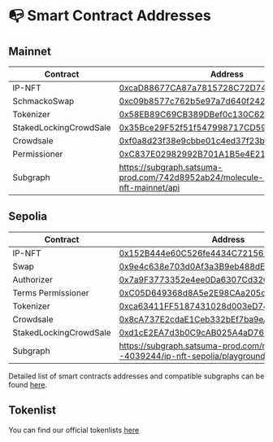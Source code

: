 # 📭 Smart Contract Addresses

## Mainnet

<table><thead><tr><th width="302">Contract</th><th width="434">Address</th></tr></thead><tbody><tr><td>IP-NFT</td><td><a href="https://etherscan.io/address/0xcaD88677CA87a7815728C72D74B4ff4982d54Fc1#code">0xcaD88677CA87a7815728C72D74B4ff4982d54Fc1</a></td></tr><tr><td>SchmackoSwap</td><td><a href="https://etherscan.io/address/0xc09b8577c762b5e97a7d640f242e1d9bfaa7eb9d#code">0xc09b8577c762b5e97a7d640f242e1d9bfaa7eb9d</a></td></tr><tr><td>Tokenizer</td><td><a href="https://etherscan.io/address/0x58EB89C69CB389DBef0c130C6296ee271b82f436">0x58EB89C69CB389DBef0c130C6296ee271b82f436</a></td></tr><tr><td>StakedLockingCrowdSale</td><td><a href="https://etherscan.io/address/0x35Bce29F52f51f547998717CD598068Afa2B29B7">0x35Bce29F52f51f547998717CD598068Afa2B29B7</a></td></tr><tr><td>Crowdsale</td><td><a href="https://etherscan.io/address/0xf0a8d23f38e9cbbe01c4ed37f23bd519b65bc6c2#code">0xf0a8d23f38e9cbbe01c4ed37f23bd519b65bc6c2</a></td></tr><tr><td>Permissioner</td><td><a href="https://etherscan.io/address/0xC837E02982992B701A1B5e4E21fA01cEB0a628fA#code">0xC837E02982992B701A1B5e4E21fA01cEB0a628fA</a></td></tr><tr><td>Subgraph</td><td><a href="https://subgraph.satsuma-prod.com/742d8952ab24/molecule--4039244/ip-nft-mainnet/api">https://subgraph.satsuma-prod.com/742d8952ab24/molecule--4039244/ip-nft-mainnet/api</a></td></tr></tbody></table>

## Sepolia

<table><thead><tr><th width="300">Contract</th><th width="445">Address</th></tr></thead><tbody><tr><td>IP-NFT</td><td><a href="https://sepolia.etherscan.io/address/0x152B444e60C526fe4434C721561a077269FcF61a">0x152B444e60C526fe4434C721561a077269FcF61a</a></td></tr><tr><td>Swap</td><td><a href="https://sepolia.etherscan.io/address/0x9e4c638e703d0Af3a3B9eb488dE79A16d402698f">0x9e4c638e703d0Af3a3B9eb488dE79A16d402698f</a></td></tr><tr><td>Authorizer</td><td><a href="https://sepolia.etherscan.io/address/0x7a9F3773352e4ee0Da6307Cd32C45fE89602129A">0x7a9F3773352e4ee0Da6307Cd32C45fE89602129A</a></td></tr><tr><td>Terms Permissioner</td><td><a href="https://sepolia.etherscan.io/address/0xC05D649368d8A5e2E98CAa205d47795de5fCB599">0xC05D649368d8A5e2E98CAa205d47795de5fCB599</a></td></tr><tr><td>Tokenizer</td><td><a href="https://sepolia.etherscan.io/address/0xca63411FF5187431028d003eD74B57531408d2F9">0xca63411FF5187431028d003eD74B57531408d2F9</a></td></tr><tr><td>Crowdsale</td><td><a href="https://sepolia.etherscan.io/address/0x8cA737E2cdaE1Ceb332bEf7ba9eA711a3a2f8037">0x8cA737E2cdaE1Ceb332bEf7ba9eA711a3a2f8037</a></td></tr><tr><td>StakedLockingCrowdSale</td><td><a href="https://sepolia.etherscan.io/address/0xd1cE2EA7d3b0C9cAB025A4aD762FC00315141ad7">0xd1cE2EA7d3b0C9cAB025A4aD762FC00315141ad7</a></td></tr><tr><td>Subgraph</td><td><a href="https://subgraph.satsuma-prod.com/molecule--4039244/ip-nft-sepolia/playground">https://subgraph.satsuma-prod.com/molecule--4039244/ip-nft-sepolia/playground</a></td></tr></tbody></table>

Detailed list of smart contracts addresses and compatible subgraphs can be found [here](https://github.com/moleculeprotocol/IPNFT/blob/main/README.md).



## Tokenlist

You can find our official tokenlists [here](https://tokenlists.bio.xyz/)&#x20;
